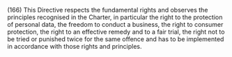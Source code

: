 (166) This Directive respects the fundamental rights and observes the principles recognised in the Charter, in particular the right to the protection of personal data, the freedom to conduct a business, the right to consumer protection, the right to an effective remedy and to a fair trial, the right not to be tried or punished twice for the same offence and has to be implemented in accordance with those rights and principles.